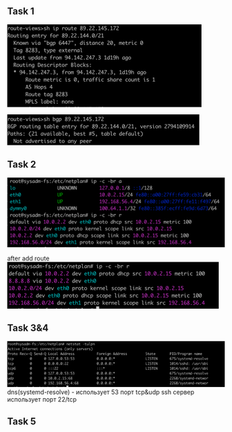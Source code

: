 ## Task 1
![img_42.png](img_42.png)

![img_43.png](img_43.png)

## Task 2
![img_44.png](img_44.png)

after add route  
![img_45.png](img_45.png)

## Task 3&4
![img_46.png](img_46.png)
dns(systemd-resolve) - использует 53 порт tcp&udp
ssh сервер использует порт 22/tcp

## Task 5